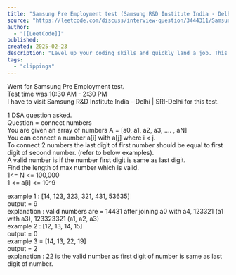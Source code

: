 ```yaml
---
title: "Samsung Pre Employment test (Samsung R&D Institute India - Delhi) - LeetCode Discuss"
source: "https://leetcode.com/discuss/interview-question/3444311/Samsung-Pre-Employment-test-(Samsung-RandD-Institute-India-Delhi)"
author:
  - "[[LeetCode]]"
published:
created: 2025-02-23
description: "Level up your coding skills and quickly land a job. This is the best place to expand your knowledge and get prepared for your next interview."
tags:
  - "clippings"
---
```

Went for Samsung Pre Employment test.  
Test time was 10:30 AM - 2:30 PM  
I have to visit Samsung R&D Institute India – Delhi | SRI-Delhi for this test.

1 DSA question asked.  
Question = connect numbers  
You are given an array of numbers A = \[a0, a1, a2, a3, .... , aN\]  
You can connect a number a\[i\] with a\[j\] where i < j.  
To connect 2 numbers the last digit of first number should be equal to first digit of second number. (refer to below examples).  
A valid number is if the number first digit is same as last digit.  
Find the length of max number which is valid.  
1<= N <= 100,000  
1 <= a\[i\] <= 10^9

example 1 : \[14, 123, 323, 321, 431, 53635\]  
output = 9  
explanation : valid numbers are = 14431 after joining a0 with a4, 123321 (a1 with a3), 123323321 (a1, a2, a3)  
example 2 : \[12, 13, 14, 15\]  
output = 0  
example 3 = \[14, 13, 22, 19\]  
output = 2  
explanation : 22 is the valid number as first digit of number is same as last digit of number.